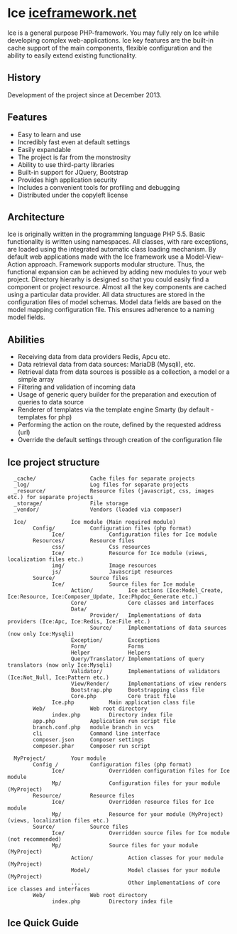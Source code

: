 Ice [iceframework.net](http://iceframework.net)
===

Ice is a general purpose PHP-framework.
You may fully rely on Ice while developing complex web-applications.
Ice key features are the built-in cache support of the main components,
flexible configuration and the ability to easily extend existing functionality.

History
-------------------

Development of the project since at December 2013.

Features
-------------------

* Easy to learn and use
* Incredibly fast even at default settings
* Easily expandable
* The project is far from the monstrosity
* Ability to use third-party libraries
* Built-in support for JQuery, Bootstrap
* Provides high application security
* Includes a convenient tools for profiling and debugging
* Distributed under the copyleft license

Architecture
-------------------

Ice is originally written in the programming language PHP 5.5. Basic functionality is written using namespaces.
All classes, with rare exceptions, are loaded using the integrated automatic class loading mechanism.
By default web applications made with the Ice framework use a Model-View-Action approach.
Framework supports modular structure. Thus, the functional expansion can be achieved by adding new modules to your web project.
Directory hierarhy is designed so that you could easily find a component or project resource.
Almost all the key components are cached using a particular data provider.
All data structures are stored in the configuration files of model schemas.
Model data fields are based on the model mapping configuration file.
This ensures adherence to a naming model fields.

Abilities
-------------------

* Receiving data from data providers Redis, Apcu etc.
* Data retrieval data from data sources: MariaDB (Mysqli), etc.
* Retrieval data from data sources is possible as a collection, a model or a simple array
* Filtering and validation of incoming data
* Usage of generic query builder for the preparation and execution of queries to data source
* Renderer of templates via the template engine Smarty (by default - templates for php)
* Performing the action on the route, defined by the requested address (url)
* Override the default settings through creation of the configuration file

Ice project structure
-------------------

      _cache/                 Cache files for separate projects
      _log/                   Log files for separate projects
      _resource/              Resource files (javascript, css, images etc.) for separate projects
      _storage/               File storage
      _vendor/                Vendors (loaded via composer)
      
      Ice/              Ice module (Main required module)
            Config/           Configuration files (php format)
                  Ice/              Configuration files for Ice module
            Resources/        Resource files
                  css/              Css resources
                  Ice/              Resource for Ice module (views, localization files etc.)
                  img/              Image resources 
                  js/               Javascript resources
            Source/           Source files
                  Ice/              Source files for Ice module
                        Action/           Ice actions (Ice:Model_Create, Ice:Resource, Ice:Composer_Update, Ice:Phpdoc_Generate etc.)
                        Core/             Core classes and interfaces
                        Data/
                              Provider/   Implementations of data providers (Ice:Apc, Ice:Redis, Ice:File etc.)
                              Source/     Implementations of data sources (now only Ice:Mysqli)
                        Exception/        Exceptions
                        Form/             Forms
                        Helper            Helpers
                        Query/Translator/ Implementations of query translators (now only Ice:Mysqli)
                        Validator/        Implementations of validators (Ice:Not_Null, Ice:Pattern etc.)
                        View/Render/      Implementations of view renders
                        Bootstrap.php     Bootstrapping class file
                        Core.php          Core trait file
                  Ice.php           Main application class file
            Web/              Web root directory
                  index.php         Directory index file
            app.php           Application run script file
            branch.conf.php   module branch in vcs
            cli               Command line interface
            composer.json     Composer settings
            composer.phar     Composer run script
            
      MyProject/        Your module
            Config /          Configuration files (php format)
                  Ice/              Overridden configuration files for Ice module
                  Mp/               Configuration files for your module (MyProject)
            Resource/         Resource files
                  Ice/              Overridden resource files for Ice module
                  Mp/               Resource for your module (MyProject) (views, localization files etc.)
            Source/           Source files
                  Ice/              Overridden source files for Ice module (not recommended)
                  Mp/               Source files for your module (MyProject)
                        Action/           Action classes for your module (MyProject)
                        Model/            Model classes for your module (MyProject)
                        ...               Other implementations of core ice classes and interfaces
            Web/              Web root directory
                  index.php         Directory index file


Ice Quick Guide
-------------------

